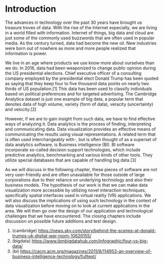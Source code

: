 # Introduction

The advances in technology over the past 30 years have brought us treasure troves of data. With the rise of the Internet especially, we are living in a world filled with information. Internet of things, big data and cloud are just some of the commonly used buzzwords that are often used in popular media. As the century turned, data had become the new oil. New industries were born out of nowhere as more and more people realized that information is power.

We live in an age where products we use know more about ourselves than we do. In 2016, data had been weaponized to change public opinion during the US presidential elections. Chief executive officer of a consulting company employed by the presidential elect Donald Trump has been quoted as saying that they keep four to five thousand data points on nearly two thirds of US population.[1] This data has been used to classify individuals based on political preferences and for targeted advertising. The Cambridge Analytica dataset is just one example of big data, a popular term that denotes data of high volume, variety (form of data), veracity (uncertainty) and velocity.[2]

However, if we are to gain insight from such data, we have to find effective ways of analyzing it. Data analytics is the process of finding, interpreting and communicating data. Data visualization provides an effective means of communicating the results using visual representations. A related term that is often used interchangeably with-, but is often thought of as a superset of data analytics software, is Business intelligence (BI). BI software incorporate so-called decision support technologies, which include predictive analytics, benchmarking and various kinds of other tools. They utilize special databases that are capable of handling big data.[3]

As we will discuss in the following chapter, these pieces of software are not very user-friendly and are often unavailable for those outside of large corporations due to their reliance on underlying technology and also their business models. The hypothesis of our work is that we can make data visualization more accessible by utilizing novel interaction techniques, specifically spatial interfaces used in virtual reality (VR) applications. We will also discuss the implications of using such technology in the context of data visualization before moving on to look at current applications in the area. We will then go over the design of our application and technological challenges that we have encountered. The closing chapters include discussion on possible future additions and test design.

1. (cambridge) https://news.sky.com/story/behind-the-scenes-at-donald-trumps-uk-digital-war-room-10626155/
2. (bigdata) https://www.ibmbigdatahub.com/infographic/four-vs-big-data/
3. (bi) https://cacm.acm.org/magazines/2011/8/114953-an-overview-of-business-intelligence-technology/fulltext/